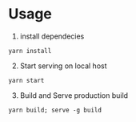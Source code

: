 # Usage

1. install dependecies
```terminal
yarn install
```
2. Start serving on local host
```terminal
yarn start
```
3. Build and Serve production build
```terminal
yarn build; serve -g build
```

